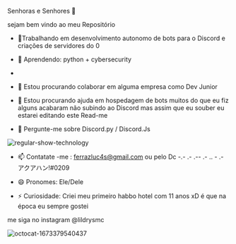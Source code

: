  Senhoras e Senhores 👋
 
sejam bem vindo ao meu Repositório


- 🔭Trabalhando em desenvolvimento autonomo de bots para o Discord e criações de servidores do 0

- 🌱 Aprendendo: python + cybersecurity 
- 


- 👯 Estou procurando colaborar em alguma empresa como Dev Junior

- 🤔 Estou procurando ajuda em hospedagem de bots muitos do que eu fiz alguns acabaram não subindo ao Discord
mas assim que eu souber eu estarei editando este Read-me

- 💬 Pergunte-me sobre Discord.py / Discord.Js


![regular-show-technology](https://user-images.githubusercontent.com/122295876/211646580-4eac0ecd-c1c4-4994-a067-4b76f5b5c7ea.gif)




- 📫 Contatate -me : ferrazluc4s@gmail.com  ou pelo Dc -.- .- .-- .- .. - .- アクアハン!#0209

- 😄 Pronomes: Ele/Dele
- ⚡ Curiosidade: Criei meu primeiro habbo hotel com 11 anos xD é que na época eu sempre gostei


me siga no instagram @lildrysmc 

![octocat-1673379540437](https://user-images.githubusercontent.com/122295876/211645922-29a2fc31-57bc-49dc-94ae-bec0783531e2.png)
